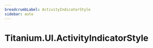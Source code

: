 ```yaml
---
breadcrumbLabel: ActivityIndicatorStyle
sidebar: auto
---
```


# Titanium.UI.ActivityIndicatorStyle

<ProxySummary/>

<ApiDocs/>
